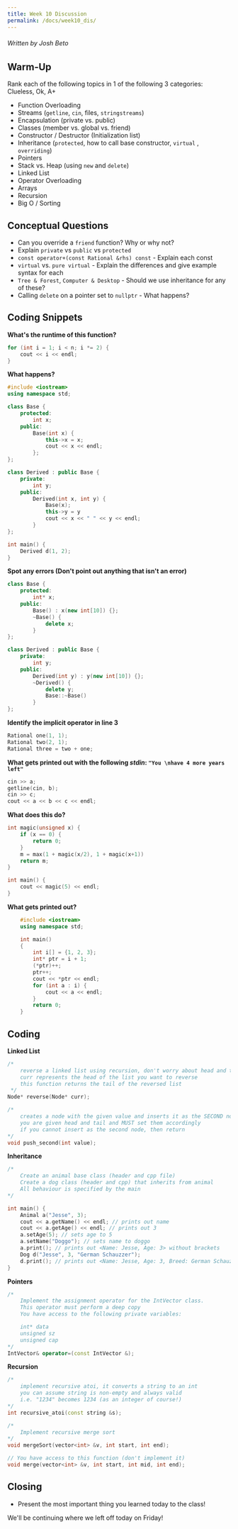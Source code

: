 ```yaml
---
title: Week 10 Discussion
permalink: /docs/week10_dis/
---
```


###### Written by Josh Beto

## Warm-Up

Rank each of the following topics in 1 of the following 3 categories: Clueless, Ok, A+

* Function Overloading
* Streams (`getline`, `cin`, files, `stringstreams`)
* Encapsulation (private vs. public)
* Classes (member vs. global vs. friend)
* Constructor / Destructor (Initialization list)
* Inheritance (`protected`, how to call base constructor, `virtual` , `overriding`)
* Pointers
* Stack vs. Heap (using `new` and `delete`)
* Linked List
* Operator Overloading
* Arrays
* Recursion
* Big O / Sorting

## Conceptual Questions
* Can you override a `friend` function? Why or why not?
* Explain `private` vs `public` vs `protected`
* `const operator+(const Rational &rhs) const` - Explain each const
* `virtual` vs. `pure virtual` - Explain the differences and give example syntax for each
* `Tree & Forest`, `Computer & Desktop` - Should we use inheritance for any of these?
* Calling `delete` on a pointer set to `nullptr` - What happens?

## Coding Snippets
**What's the runtime of this function?**
```cpp
for (int i = 1; i < n; i *= 2) {
    cout << i << endl;
}
```
**What happens?**
```cpp
#include <iostream>
using namespace std;

class Base {
    protected:
        int x;
    public:
        Base(int x) {
            this->x = x;
            cout << x << endl;
        };
};

class Derived : public Base {
    private:
        int y;
    public:
        Derived(int x, int y) {
            Base(x);
            this->y = y
            cout << x << " " << y << endl;
        }
};

int main() {
    Derived d(1, 2);
}
```
**Spot any errors (Don't point out anything that isn't an error)**
```cpp
class Base {
    protected:
        int* x;
    public:
        Base() : x(new int[10]) {};
        ~Base() {
            delete x;
        }
};

class Derived : public Base {
    private:
        int y;
    public:
        Derived(int y) : y(new int[10]) {};
        ~Derived() {
            delete y;
            Base::~Base()
        }
};
```

**Identify the implicit operator in line 3**
```cpp
Rational one(1, 1);
Rational two(2, 1);
Rational three = two + one;
```
**What gets printed out with the following *stdin*: `"You \nhave 4 more years left"`**
```cpp
cin >> a;
getline(cin, b);
cin >> c;
cout << a << b << c << endl;
```
**What does this do?**
```cpp
int magic(unsigned x) {
    if (x == 0) {
        return 0;
    }
    m = max(1 + magic(x/2), 1 + magic(x+1))
    return m;
}

int main() {
    cout << magic(5) << endl;
}
```

**What gets printed out?**
```cpp
    #include <iostream> 
    using namespace std; 

    int main() 
    { 
        int i[] = {1, 2, 3};
        int* ptr = i + 1; 
        (*ptr)++; 
        ptr++;
        cout << *ptr << endl;
        for (int a : i) {
            cout << a << endl;
        }
        return 0; 
    }
```

## Coding

**Linked List**
```cpp
/*
    reverse a linked list using recursion, don't worry about head and tail
    curr represents the head of the list you want to reverse
    this function returns the tail of the reversed list
 */
Node* reverse(Node* curr);
```
```cpp
/*
    creates a node with the given value and inserts it as the SECOND node in the list
    you are given head and tail and MUST set them accordingly
    if you cannot insert as the second node, then return
*/
void push_second(int value);
```
**Inheritance**
```cpp
/*
    Create an animal base class (header and cpp file)
    Create a dog class (header and cpp) that inherits from animal
    All behaviour is specified by the main
*/

int main() {
    Animal a("Jesse", 3);
    cout << a.getName() << endl; // prints out name
    cout << a.getAge() << endl; // prints out 3
    a.setAge(5); // sets age to 5
    a.setName("Doggo"); // sets name to doggo
    a.print(); // prints out <Name: Jesse, Age: 3> without brackets
    Dog d("Jesse", 3, "German Schauzzer");
    d.print(); // prints out <Name: Jesse, Age: 3, Breed: German Schauzzer> without brackets
}
```
**Pointers**
```cpp
/*
    Implement the assignment operator for the IntVector class.
    This operator must perform a deep copy
    You have access to the following private variables:

    int* data
    unsigned sz
    unsigned cap
*/
IntVector& operator=(const IntVector &);
```
**Recursion**
```cpp
/*
    implement recursive atoi, it converts a string to an int
    you can assume string is non-empty and always valid
    i.e. "1234" becomes 1234 (as an integer of course!)
*/
int recursive_atoi(const string &s);
```
```cpp
/*
    Implement recursive merge sort
*/
void mergeSort(vector<int> &v, int start, int end);

// You have access to this function (don't implement it)
void merge(vector<int> &v, int start, int mid, int end);
```

## Closing

* Present the most important thing you learned today to the class!

We'll be continuing where we left off today on Friday! 